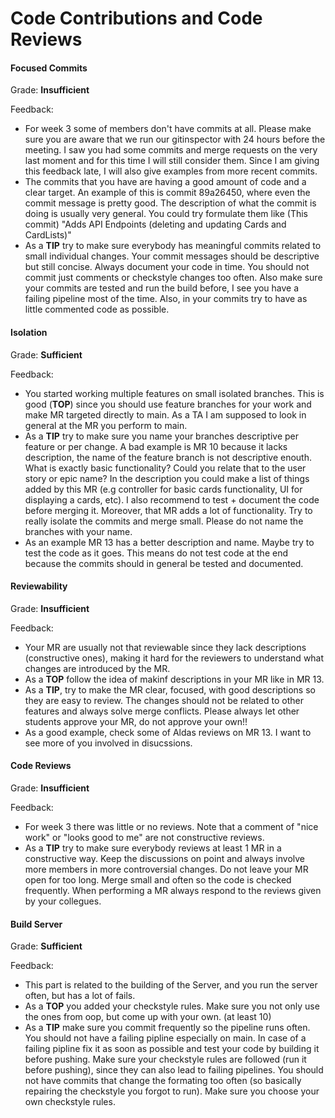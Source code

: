 # Code Contributions and Code Reviews

#### Focused Commits

Grade: **Insufficient**

Feedback: 
- For week 3 some of members don't have commits at all. Please make sure you are aware that we run our gitinspector with 24 hours before the meeting. I saw you had some commits and merge requests on the very last moment and for this time I will still consider them. Since I am giving this feedback late, I will also give examples from more recent commits.
- The commits that you have are having a good amount of code and a clear target. An example of this is commit 89a26450, where even the commit message is pretty good. The description of what the commit is doing is usually very general. You could try formulate them like (This commit) "Adds API Endpoints (deleting and updating Cards and CardLists)"
- As a **TIP** try to make sure everybody has meaningful commits related to small individual changes. Your commit messages should be descriptive but still concise. Always document your code in time. You should not commit just comments or checkstyle changes too often. Also make sure your commits are tested and run the build before, I see you have a failing pipeline most of the time. Also, in your commits try to have as little commented code as possible.


#### Isolation

Grade: **Sufficient**

Feedback:
- You started working multiple features on small isolated branches. This is good (**TOP**) since you should use feature branches for your work and make MR targeted directly to main. As a TA I am supposed to look in general at the MR you perform to main.
- As a **TIP** try to make sure you name your branches descriptive per feature or per change. A bad example is MR 10 because it lacks description, the name of the feature branch is not descriptive enouth. What is exactly basic functionality? Could you relate that to the user story or epic name? In the description you could make a list of things added by this MR (e.g controller for basic cards functionality, UI for displaying a cards, etc). I also recommend to test + document the code before merging it.  Moreover, that MR adds a lot of functionality. Try to really isolate the commits and merge small. Please do not name the branches with your name.
- As an example MR 13 has a better description and name. Maybe try to test the code as it goes. This means do not test code at the end because the commits should in general be tested and documented.

#### Reviewability

Grade: **Insufficient**

Feedback:
- Your MR are usually not that reviewable since they lack descriptions (constructive ones), making it hard for the reviewers to understand what changes are introduced by the MR.
- As a **TOP** follow the idea of makinf descriptions in your MR like in MR 13.
- As a **TIP**, try to make the MR clear, focused, with good descriptions so they are easy to review. The changes should not be related to other features and always solve merge conflicts. Please always let other students approve your MR, do not approve your own!!
- As a good example, check some of Aldas reviews on MR 13. I want to see more of you involved in disucssions.


#### Code Reviews

Grade: **Insufficient**

Feedback:
- For week 3 there was little or no reviews. Note that a comment of "nice work" or "looks good to me" are not constructive reviews.  
- As a **TIP** try to make sure everybody reviews at least 1 MR in a constructive way. Keep the discussions on point and always involve more members in more controversial changes. Do not leave your MR open for too long. Merge small and often so the code is checked frequently. When performing a MR always respond to the reviews given by your collegues.



#### Build Server

Grade: **Sufficient**

Feedback:
- This part is related to the building of the Server, and you run the server often, but has a lot of fails.
- As a **TOP** you added your checkstyle rules. Make sure you not only use the ones from oop, but come up with your own. (at least 10)
- As a **TIP** make sure you commit frequently so the pipeline runs often. You should not have a failing pipline especially on main. In case of a failing pipline fix it as soon as possible and test your code by building it before pushing. Make sure your checkstyle rules are followed (run it before pushing), since they can also lead to failing pipelines. You should not have commits that change the formating too often (so basically repairing the checkstyle you forgot to run). Make sure you choose your own checkstyle rules.

